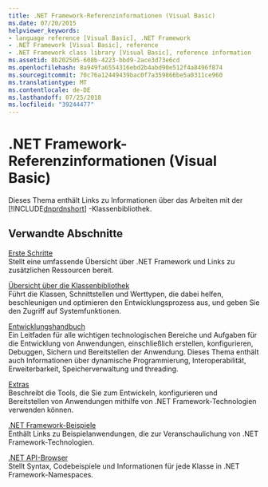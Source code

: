 ```yaml
---
title: .NET Framework-Referenzinformationen (Visual Basic)
ms.date: 07/20/2015
helpviewer_keywords:
- language reference [Visual Basic], .NET Framework
- .NET Framework [Visual Basic], reference
- .NET Framework class library [Visual Basic], reference information
ms.assetid: 8b202505-608b-4223-bbd9-2ace3d73e6cd
ms.openlocfilehash: 8a949fa6554316ebd2b4abd90e512f4a8496f874
ms.sourcegitcommit: 70c76a12449439bac0f7a359866be5a0311ce960
ms.translationtype: MT
ms.contentlocale: de-DE
ms.lasthandoff: 07/25/2018
ms.locfileid: "39244477"
---
```

# <a name="net-framework-reference-information-visual-basic"></a>.NET Framework-Referenzinformationen (Visual Basic)
Dieses Thema enthält Links zu Informationen über das Arbeiten mit der [!INCLUDE[dnprdnshort](~/includes/dnprdnshort-md.md)] -Klassenbibliothek.  
  
## <a name="related-sections"></a>Verwandte Abschnitte  
 [Erste Schritte](../../framework/get-started/index.md)  
 Stellt eine umfassende Übersicht über .NET Framework und Links zu zusätzlichen Ressourcen bereit.  
  
 [Übersicht über die Klassenbibliothek](../../standard/class-library-overview.md)  
 Führt die Klassen, Schnittstellen und Werttypen, die dabei helfen, beschleunigen und optimieren den Entwicklungsprozess aus, und geben Sie den Zugriff auf Systemfunktionen.  
  
 [Entwicklungshandbuch](../../framework/development-guide.md)  
 Ein Leitfaden für alle wichtigen technologischen Bereiche und Aufgaben für die Entwicklung von Anwendungen, einschließlich erstellen, konfigurieren, Debuggen, Sichern und Bereitstellen der Anwendung. Dieses Thema enthält auch Informationen über dynamische Programmierung, Interoperabilität, Erweiterbarkeit, Speicherverwaltung und threading.  
  
 [Extras](../../framework/tools/index.md)  
 Beschreibt die Tools, die Sie zum Entwickeln, konfigurieren und Bereitstellen von Anwendungen mithilfe von .NET Framework-Technologien verwenden können.  
  
 [.NET Framework-Beispiele](http://msdn.microsoft.com/library/177055f8-4a1f-43e7-aee6-995c196079b1)  
 Enthält Links zu Beispielanwendungen, die zur Veranschaulichung von .NET Framework-Technologien.  
  
 [.NET API-Browser](../../../api/index.md)  
 Stellt Syntax, Codebeispiele und Informationen für jede Klasse in .NET Framework-Namespaces.
